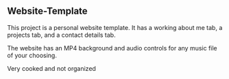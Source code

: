## Website-Template

This project is a personal website template. It has a working about me tab, a projects tab, and a contact details tab.

The website has an MP4 background and audio controls for any music file of your choosing.

Very cooked and not organized
